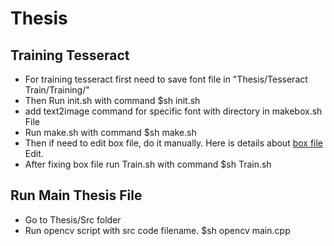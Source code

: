 # Thesis


## Training Tesseract
* For training tesseract first need to save font file in "Thesis/Tesseract Train/Training/"
* Then Run init.sh with command $sh init.sh
* add text2image command for specific font with directory in makebox.sh File
* Run make.sh with command $sh make.sh
* Then if need to edit box file, do it manually. Here is details about [box file](https://github.com/tesseract-ocr/tesseract/wiki/TrainingTesseract#Make-Box-Files) Edit.
* After fixing box file run Train.sh with command $sh Train.sh

## Run Main Thesis File
* Go to Thesis/Src folder
* Run opencv script with src code filename. $sh opencv main.cpp
